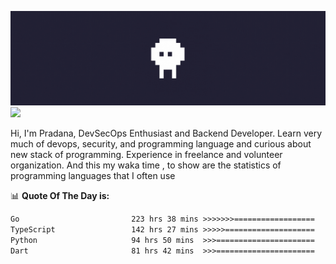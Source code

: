 ![banner](.github/banner.gif)
<img src="https://user-images.githubusercontent.com/73097560/115834477-dbab4500-a447-11eb-908a-139a6edaec5c.gif"></p>

Hi, I'm Pradana, DevSecOps Enthusiast and Backend Developer. Learn very much of devops, security, and programming language and curious about new stack of programming. Experience in freelance and volunteer organization. And this my waka time , to show are the statistics of programming languages that I often use

📊 **Quote Of The Day is:**
<!--START_SECTION:waka-->

```txt
Go                         223 hrs 38 mins >>>>>>>==================   28.72 %
TypeScript                 142 hrs 27 mins >>>>>====================   18.29 %
Python                     94 hrs 50 mins  >>>======================   12.18 %
Dart                       81 hrs 42 mins  >>>======================   10.49 %
```

<!--END_SECTION:waka-->
